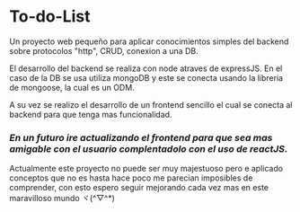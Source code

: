 # To-do-List
Un proyecto web pequeño para aplicar conocimientos simples del backend sobre protocolos "http", CRUD, conexion a una DB.

El desarrollo del backend se realiza con node atraves de expressJS.
En el caso de la DB se usa utiliza mongoDB y este se conecta usando la libreria de mongoose, la cual es un ODM.

A su vez se realizo el desarrollo de un frontend sencillo el cual se conecta al backend para que tenga mas funcionalidad.

### *En un futuro ire actualizando el frontend para que sea mas amigable con el usuario complentadolo con el uso de reactJS.*


Actualmente este proyecto no puede ser muy majestuoso pero e aplicado conceptos que no es hasta hace poco me parecian imposibles de comprender, con esto espero seguir mejorando cada vez mas en este maravilloso mundo ヾ(^▽^*)
